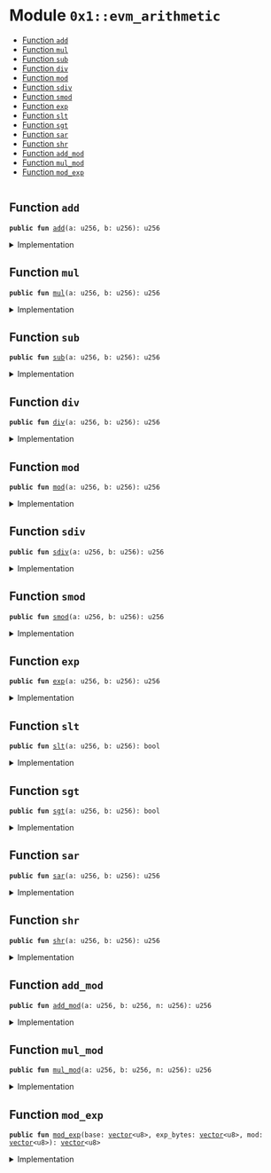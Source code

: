
<a id="0x1_evm_arithmetic"></a>

# Module `0x1::evm_arithmetic`



-  [Function `add`](#0x1_evm_arithmetic_add)
-  [Function `mul`](#0x1_evm_arithmetic_mul)
-  [Function `sub`](#0x1_evm_arithmetic_sub)
-  [Function `div`](#0x1_evm_arithmetic_div)
-  [Function `mod`](#0x1_evm_arithmetic_mod)
-  [Function `sdiv`](#0x1_evm_arithmetic_sdiv)
-  [Function `smod`](#0x1_evm_arithmetic_smod)
-  [Function `exp`](#0x1_evm_arithmetic_exp)
-  [Function `slt`](#0x1_evm_arithmetic_slt)
-  [Function `sgt`](#0x1_evm_arithmetic_sgt)
-  [Function `sar`](#0x1_evm_arithmetic_sar)
-  [Function `shr`](#0x1_evm_arithmetic_shr)
-  [Function `add_mod`](#0x1_evm_arithmetic_add_mod)
-  [Function `mul_mod`](#0x1_evm_arithmetic_mul_mod)
-  [Function `mod_exp`](#0x1_evm_arithmetic_mod_exp)


<pre><code></code></pre>



<a id="0x1_evm_arithmetic_add"></a>

## Function `add`



<pre><code><b>public</b> <b>fun</b> <a href="arithmetic.md#0x1_evm_arithmetic_add">add</a>(a: u256, b: u256): u256
</code></pre>



<details>
<summary>Implementation</summary>


<pre><code><b>public</b> <b>native</b> <b>fun</b> <a href="arithmetic.md#0x1_evm_arithmetic_add">add</a>(a: u256, b: u256): u256;
</code></pre>



</details>

<a id="0x1_evm_arithmetic_mul"></a>

## Function `mul`



<pre><code><b>public</b> <b>fun</b> <a href="arithmetic.md#0x1_evm_arithmetic_mul">mul</a>(a: u256, b: u256): u256
</code></pre>



<details>
<summary>Implementation</summary>


<pre><code><b>public</b> <b>native</b> <b>fun</b> <a href="arithmetic.md#0x1_evm_arithmetic_mul">mul</a>(a: u256, b: u256): u256;
</code></pre>



</details>

<a id="0x1_evm_arithmetic_sub"></a>

## Function `sub`



<pre><code><b>public</b> <b>fun</b> <a href="arithmetic.md#0x1_evm_arithmetic_sub">sub</a>(a: u256, b: u256): u256
</code></pre>



<details>
<summary>Implementation</summary>


<pre><code><b>public</b> <b>native</b> <b>fun</b> <a href="arithmetic.md#0x1_evm_arithmetic_sub">sub</a>(a: u256, b: u256): u256;
</code></pre>



</details>

<a id="0x1_evm_arithmetic_div"></a>

## Function `div`



<pre><code><b>public</b> <b>fun</b> <a href="arithmetic.md#0x1_evm_arithmetic_div">div</a>(a: u256, b: u256): u256
</code></pre>



<details>
<summary>Implementation</summary>


<pre><code><b>public</b> <b>native</b> <b>fun</b> <a href="arithmetic.md#0x1_evm_arithmetic_div">div</a>(a: u256, b: u256): u256;
</code></pre>



</details>

<a id="0x1_evm_arithmetic_mod"></a>

## Function `mod`



<pre><code><b>public</b> <b>fun</b> <a href="arithmetic.md#0x1_evm_arithmetic_mod">mod</a>(a: u256, b: u256): u256
</code></pre>



<details>
<summary>Implementation</summary>


<pre><code><b>public</b> <b>native</b> <b>fun</b> <a href="arithmetic.md#0x1_evm_arithmetic_mod">mod</a>(a: u256, b: u256): u256;
</code></pre>



</details>

<a id="0x1_evm_arithmetic_sdiv"></a>

## Function `sdiv`



<pre><code><b>public</b> <b>fun</b> <a href="arithmetic.md#0x1_evm_arithmetic_sdiv">sdiv</a>(a: u256, b: u256): u256
</code></pre>



<details>
<summary>Implementation</summary>


<pre><code><b>public</b> <b>native</b> <b>fun</b> <a href="arithmetic.md#0x1_evm_arithmetic_sdiv">sdiv</a>(a: u256, b: u256): u256;
</code></pre>



</details>

<a id="0x1_evm_arithmetic_smod"></a>

## Function `smod`



<pre><code><b>public</b> <b>fun</b> <a href="arithmetic.md#0x1_evm_arithmetic_smod">smod</a>(a: u256, b: u256): u256
</code></pre>



<details>
<summary>Implementation</summary>


<pre><code><b>public</b> <b>native</b> <b>fun</b> <a href="arithmetic.md#0x1_evm_arithmetic_smod">smod</a>(a: u256, b: u256): u256;
</code></pre>



</details>

<a id="0x1_evm_arithmetic_exp"></a>

## Function `exp`



<pre><code><b>public</b> <b>fun</b> <a href="arithmetic.md#0x1_evm_arithmetic_exp">exp</a>(a: u256, b: u256): u256
</code></pre>



<details>
<summary>Implementation</summary>


<pre><code><b>public</b> <b>native</b> <b>fun</b> <a href="arithmetic.md#0x1_evm_arithmetic_exp">exp</a>(a: u256, b: u256): u256;
</code></pre>



</details>

<a id="0x1_evm_arithmetic_slt"></a>

## Function `slt`



<pre><code><b>public</b> <b>fun</b> <a href="arithmetic.md#0x1_evm_arithmetic_slt">slt</a>(a: u256, b: u256): bool
</code></pre>



<details>
<summary>Implementation</summary>


<pre><code><b>public</b> <b>native</b> <b>fun</b> <a href="arithmetic.md#0x1_evm_arithmetic_slt">slt</a>(a: u256, b: u256): bool;
</code></pre>



</details>

<a id="0x1_evm_arithmetic_sgt"></a>

## Function `sgt`



<pre><code><b>public</b> <b>fun</b> <a href="arithmetic.md#0x1_evm_arithmetic_sgt">sgt</a>(a: u256, b: u256): bool
</code></pre>



<details>
<summary>Implementation</summary>


<pre><code><b>public</b> <b>native</b> <b>fun</b> <a href="arithmetic.md#0x1_evm_arithmetic_sgt">sgt</a>(a: u256, b: u256): bool;
</code></pre>



</details>

<a id="0x1_evm_arithmetic_sar"></a>

## Function `sar`



<pre><code><b>public</b> <b>fun</b> <a href="arithmetic.md#0x1_evm_arithmetic_sar">sar</a>(a: u256, b: u256): u256
</code></pre>



<details>
<summary>Implementation</summary>


<pre><code><b>public</b> <b>native</b> <b>fun</b> <a href="arithmetic.md#0x1_evm_arithmetic_sar">sar</a>(a: u256, b: u256): u256;
</code></pre>



</details>

<a id="0x1_evm_arithmetic_shr"></a>

## Function `shr`



<pre><code><b>public</b> <b>fun</b> <a href="arithmetic.md#0x1_evm_arithmetic_shr">shr</a>(a: u256, b: u256): u256
</code></pre>



<details>
<summary>Implementation</summary>


<pre><code><b>public</b> <b>native</b> <b>fun</b> <a href="arithmetic.md#0x1_evm_arithmetic_shr">shr</a>(a: u256, b: u256): u256;
</code></pre>



</details>

<a id="0x1_evm_arithmetic_add_mod"></a>

## Function `add_mod`



<pre><code><b>public</b> <b>fun</b> <a href="arithmetic.md#0x1_evm_arithmetic_add_mod">add_mod</a>(a: u256, b: u256, n: u256): u256
</code></pre>



<details>
<summary>Implementation</summary>


<pre><code><b>public</b> <b>native</b> <b>fun</b> <a href="arithmetic.md#0x1_evm_arithmetic_add_mod">add_mod</a>(a: u256, b: u256, n: u256): u256;
</code></pre>



</details>

<a id="0x1_evm_arithmetic_mul_mod"></a>

## Function `mul_mod`



<pre><code><b>public</b> <b>fun</b> <a href="arithmetic.md#0x1_evm_arithmetic_mul_mod">mul_mod</a>(a: u256, b: u256, n: u256): u256
</code></pre>



<details>
<summary>Implementation</summary>


<pre><code><b>public</b> <b>native</b> <b>fun</b> <a href="arithmetic.md#0x1_evm_arithmetic_mul_mod">mul_mod</a>(a: u256, b: u256, n: u256): u256;
</code></pre>



</details>

<a id="0x1_evm_arithmetic_mod_exp"></a>

## Function `mod_exp`



<pre><code><b>public</b> <b>fun</b> <a href="arithmetic.md#0x1_evm_arithmetic_mod_exp">mod_exp</a>(base: <a href="../../aptos-stdlib/../move-stdlib/doc/vector.md#0x1_vector">vector</a>&lt;u8&gt;, exp_bytes: <a href="../../aptos-stdlib/../move-stdlib/doc/vector.md#0x1_vector">vector</a>&lt;u8&gt;, mod: <a href="../../aptos-stdlib/../move-stdlib/doc/vector.md#0x1_vector">vector</a>&lt;u8&gt;): <a href="../../aptos-stdlib/../move-stdlib/doc/vector.md#0x1_vector">vector</a>&lt;u8&gt;
</code></pre>



<details>
<summary>Implementation</summary>


<pre><code><b>public</b> <b>native</b> <b>fun</b> <a href="arithmetic.md#0x1_evm_arithmetic_mod_exp">mod_exp</a>(base: <a href="../../aptos-stdlib/../move-stdlib/doc/vector.md#0x1_vector">vector</a>&lt;u8&gt;, exp_bytes: <a href="../../aptos-stdlib/../move-stdlib/doc/vector.md#0x1_vector">vector</a>&lt;u8&gt;, mod: <a href="../../aptos-stdlib/../move-stdlib/doc/vector.md#0x1_vector">vector</a>&lt;u8&gt;): <a href="../../aptos-stdlib/../move-stdlib/doc/vector.md#0x1_vector">vector</a>&lt;u8&gt;;
</code></pre>



</details>


[move-book]: https://aptos.dev/move/book/SUMMARY
